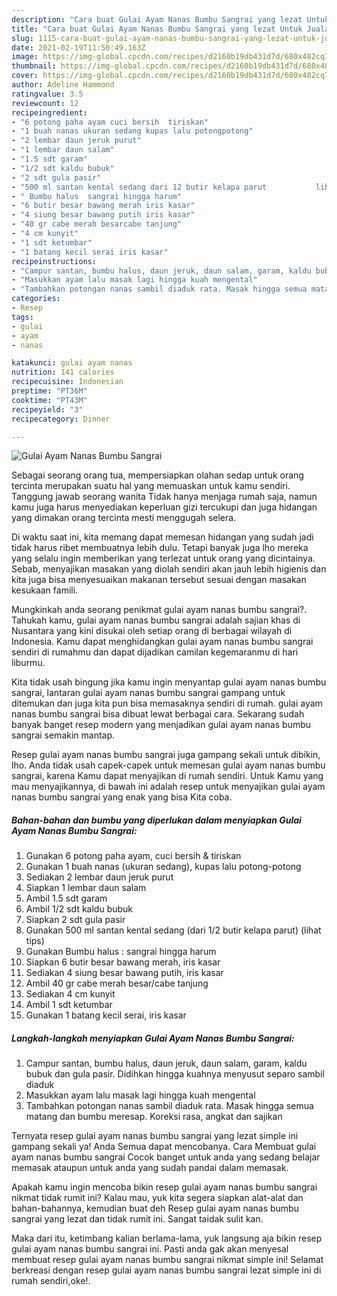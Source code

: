 ```yaml
---
description: "Cara buat Gulai Ayam Nanas Bumbu Sangrai yang lezat Untuk Jualan"
title: "Cara buat Gulai Ayam Nanas Bumbu Sangrai yang lezat Untuk Jualan"
slug: 1115-cara-buat-gulai-ayam-nanas-bumbu-sangrai-yang-lezat-untuk-jualan
date: 2021-02-19T11:50:49.163Z
image: https://img-global.cpcdn.com/recipes/d2160b19db431d7d/680x482cq70/gulai-ayam-nanas-bumbu-sangrai-foto-resep-utama.jpg
thumbnail: https://img-global.cpcdn.com/recipes/d2160b19db431d7d/680x482cq70/gulai-ayam-nanas-bumbu-sangrai-foto-resep-utama.jpg
cover: https://img-global.cpcdn.com/recipes/d2160b19db431d7d/680x482cq70/gulai-ayam-nanas-bumbu-sangrai-foto-resep-utama.jpg
author: Adeline Hammond
ratingvalue: 3.5
reviewcount: 12
recipeingredient:
- "6 potong paha ayam cuci bersih  tiriskan"
- "1 buah nanas ukuran sedang kupas lalu potongpotong"
- "2 lembar daun jeruk purut"
- "1 lembar daun salam"
- "1.5 sdt garam"
- "1/2 sdt kaldu bubuk"
- "2 sdt gula pasir"
- "500 ml santan kental sedang dari 12 butir kelapa parut           lihat tips"
- " Bumbu halus  sangrai hingga harum"
- "6 butir besar bawang merah iris kasar"
- "4 siung besar bawang putih iris kasar"
- "40 gr cabe merah besarcabe tanjung"
- "4 cm kunyit"
- "1 sdt ketumbar"
- "1 batang kecil serai iris kasar"
recipeinstructions:
- "Campur santan, bumbu halus, daun jeruk, daun salam, garam, kaldu bubuk dan gula pasir. Didihkan hingga kuahnya menyusut separo sambil diaduk"
- "Masukkan ayam lalu masak lagi hingga kuah mengental"
- "Tambahkan potongan nanas sambil diaduk rata. Masak hingga semua matang dan bumbu meresap. Koreksi rasa, angkat dan sajikan"
categories:
- Resep
tags:
- gulai
- ayam
- nanas

katakunci: gulai ayam nanas 
nutrition: 141 calories
recipecuisine: Indonesian
preptime: "PT36M"
cooktime: "PT43M"
recipeyield: "3"
recipecategory: Dinner

---
```



![Gulai Ayam Nanas Bumbu Sangrai](https://img-global.cpcdn.com/recipes/d2160b19db431d7d/680x482cq70/gulai-ayam-nanas-bumbu-sangrai-foto-resep-utama.jpg)

Sebagai seorang orang tua, mempersiapkan olahan sedap untuk orang tercinta merupakan suatu hal yang memuaskan untuk kamu sendiri. Tanggung jawab seorang  wanita Tidak hanya menjaga rumah saja, namun kamu juga harus menyediakan keperluan gizi tercukupi dan juga hidangan yang dimakan orang tercinta mesti menggugah selera.

Di waktu  saat ini, kita memang dapat memesan hidangan yang sudah jadi tidak harus ribet membuatnya lebih dulu. Tetapi banyak juga lho mereka yang selalu ingin memberikan yang terlezat untuk orang yang dicintainya. Sebab, menyajikan masakan yang diolah sendiri akan jauh lebih higienis dan kita juga bisa menyesuaikan makanan tersebut sesuai dengan masakan kesukaan famili. 



Mungkinkah anda seorang penikmat gulai ayam nanas bumbu sangrai?. Tahukah kamu, gulai ayam nanas bumbu sangrai adalah sajian khas di Nusantara yang kini disukai oleh setiap orang di berbagai wilayah di Indonesia. Kamu dapat menghidangkan gulai ayam nanas bumbu sangrai sendiri di rumahmu dan dapat dijadikan camilan kegemaranmu di hari liburmu.

Kita tidak usah bingung jika kamu ingin menyantap gulai ayam nanas bumbu sangrai, lantaran gulai ayam nanas bumbu sangrai gampang untuk ditemukan dan juga kita pun bisa memasaknya sendiri di rumah. gulai ayam nanas bumbu sangrai bisa dibuat lewat berbagai cara. Sekarang sudah banyak banget resep modern yang menjadikan gulai ayam nanas bumbu sangrai semakin mantap.

Resep gulai ayam nanas bumbu sangrai juga gampang sekali untuk dibikin, lho. Anda tidak usah capek-capek untuk memesan gulai ayam nanas bumbu sangrai, karena Kamu dapat menyajikan di rumah sendiri. Untuk Kamu yang mau menyajikannya, di bawah ini adalah resep untuk menyajikan gulai ayam nanas bumbu sangrai yang enak yang bisa Kita coba.

<!--inarticleads1-->

##### Bahan-bahan dan bumbu yang diperlukan dalam menyiapkan Gulai Ayam Nanas Bumbu Sangrai:

1. Gunakan 6 potong paha ayam, cuci bersih &amp; tiriskan
1. Gunakan 1 buah nanas (ukuran sedang), kupas lalu potong-potong
1. Sediakan 2 lembar daun jeruk purut
1. Siapkan 1 lembar daun salam
1. Ambil 1.5 sdt garam
1. Ambil 1/2 sdt kaldu bubuk
1. Siapkan 2 sdt gula pasir
1. Gunakan 500 ml santan kental sedang (dari 1/2 butir kelapa parut)           (lihat tips)
1. Gunakan  Bumbu halus : sangrai hingga harum
1. Siapkan 6 butir besar bawang merah, iris kasar
1. Sediakan 4 siung besar bawang putih, iris kasar
1. Ambil 40 gr cabe merah besar/cabe tanjung
1. Sediakan 4 cm kunyit
1. Ambil 1 sdt ketumbar
1. Gunakan 1 batang kecil serai, iris kasar




<!--inarticleads2-->

##### Langkah-langkah menyiapkan Gulai Ayam Nanas Bumbu Sangrai:

1. Campur santan, bumbu halus, daun jeruk, daun salam, garam, kaldu bubuk dan gula pasir. Didihkan hingga kuahnya menyusut separo sambil diaduk
1. Masukkan ayam lalu masak lagi hingga kuah mengental
1. Tambahkan potongan nanas sambil diaduk rata. Masak hingga semua matang dan bumbu meresap. Koreksi rasa, angkat dan sajikan




Ternyata resep gulai ayam nanas bumbu sangrai yang lezat simple ini gampang sekali ya! Anda Semua dapat mencobanya. Cara Membuat gulai ayam nanas bumbu sangrai Cocok banget untuk anda yang sedang belajar memasak ataupun untuk anda yang sudah pandai dalam memasak.

Apakah kamu ingin mencoba bikin resep gulai ayam nanas bumbu sangrai nikmat tidak rumit ini? Kalau mau, yuk kita segera siapkan alat-alat dan bahan-bahannya, kemudian buat deh Resep gulai ayam nanas bumbu sangrai yang lezat dan tidak rumit ini. Sangat taidak sulit kan. 

Maka dari itu, ketimbang kalian berlama-lama, yuk langsung aja bikin resep gulai ayam nanas bumbu sangrai ini. Pasti anda gak akan menyesal membuat resep gulai ayam nanas bumbu sangrai nikmat simple ini! Selamat berkreasi dengan resep gulai ayam nanas bumbu sangrai lezat simple ini di rumah sendiri,oke!.

